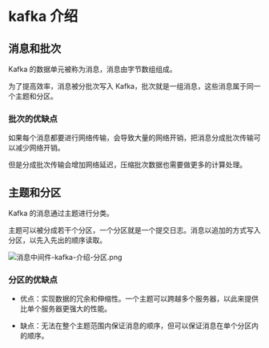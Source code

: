 # kafka 介绍

## 消息和批次

Kafka 的数据单元被称为消息，消息由字节数组组成。

为了提高效率，消息被分批次写入 Kafka，批次就是一组消息，这些消息属于同一个主题和分区。

### 批次的优缺点

如果每个消息都要进行网络传输，会导致大量的网络开销，把消息分成批次传输可以减少网络开销。

但是分成批次传输会增加网络延迟，压缩批次数据也需要做更多的计算处理。

## 主题和分区

Kafka 的消息通过主题进行分类。

主题可以被分成若干个分区，一个分区就是一个提交日志。消息以追加的方式写入分区，以先入先出的顺序读取。

![消息中间件-kafka-介绍-分区.png](https://cnymw.github.io/GolangStudy/docs/img/消息中间件-kafka-介绍-分区.png)

### 分区的优缺点

- 优点：实现数据的冗余和伸缩性。一个主题可以跨越多个服务器，以此来提供比单个服务器更强大的性能。

- 缺点：无法在整个主题范围内保证消息的顺序，但可以保证消息在单个分区内的顺序。